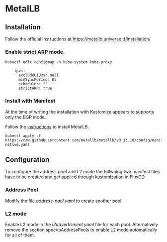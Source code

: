# MetalLB
## Installation

Follow the official instructions at https://metallb.universe.tf/installation/

### Enable strict ARP mode.

```
kubectl edit configmap -n kube-system kube-proxy
```

```
    ipvs:
      excludeCIDRs: null
      minSyncPeriod: 0s
      scheduler: ""
      strictARP: true
```

### Install with Manifest

At the time of writing the installation with Kustomize appears to supports only the BGP mode.

Follow the [instructions](https://metallb.universe.tf/installation/#installation-by-manifest) to install MetalLB.
```
kubectl apply -f https://raw.githubusercontent.com/metallb/metallb/v0.13.10/config/manifests/metallb-native.yaml

````
## Configuration

To configure the address pool and L2 mode the follwoing two manifest files have to be created and get applied through kustomization in FluxCD.

### Address Pool
Modify the file *address-pool.yaml* to create another pool.

### L2 mode
Enable L2 mode in the *l2advertisment.yaml* file for each pool. Alternatively remove the section spec/ipAddressPools to enable L2 mode automatically for all of them.
